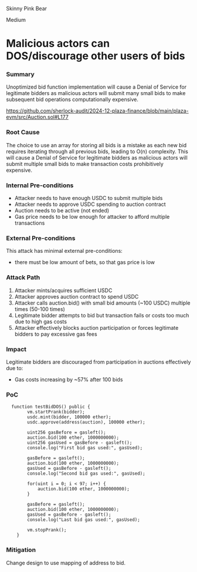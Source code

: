Skinny Pink Bear

Medium

# Malicious actors can DOS/discourage other users of bids

### Summary

Unoptimized bid function implementation will cause a Denial of Service for legitimate bidders as malicious actors will submit many small bids to make subsequent bid operations computationally expensive.

https://github.com/sherlock-audit/2024-12-plaza-finance/blob/main/plaza-evm/src/Auction.sol#L177

### Root Cause

The choice to use an array for storing all bids is a mistake as each new bid requires iterating through all previous bids, leading to O(n) complexity.
This will cause a Denial of Service for legitimate bidders as malicious actors will submit multiple small bids to make transaction costs prohibitively expensive.

### Internal Pre-conditions

- Attacker needs to have enough USDC to submit multiple bids
- Attacker needs to approve USDC spending to auction contract
- Auction needs to be active (not ended)
- Gas price needs to be low enough for attacker to afford multiple transactions

### External Pre-conditions

This attack has minimal external pre-conditions:
- there must be low amount of bets, so that gas price is low

### Attack Path

1. Attacker mints/acquires sufficient USDC
2. Attacker approves auction contract to spend USDC
3. Attacker calls auction.bid() with small bid amounts (~100 USDC) multiple times (50-100 times)
4. Legitimate bidder attempts to bid but transaction fails or costs too much due to high gas costs
5. Attacker effectively blocks auction participation or forces legitimate bidders to pay excessive gas fees

### Impact

Legitimate bidders are discouraged from participation in auctions effectively due to:
- Gas costs increasing by ~57% after 100 bids

### PoC
```solidity
  function testBidDOS() public {
        vm.startPrank(bidder);
        usdc.mint(bidder, 100000 ether);
        usdc.approve(address(auction), 100000 ether);
        
        uint256 gasBefore = gasleft();
        auction.bid(100 ether, 1000000000);
        uint256 gasUsed = gasBefore - gasleft();
        console.log("First bid gas used:", gasUsed);

        gasBefore = gasleft();
        auction.bid(100 ether, 1000000000); 
        gasUsed = gasBefore - gasleft();
        console.log("Second bid gas used:", gasUsed);

        for(uint i = 0; i < 97; i++) {
            auction.bid(100 ether, 1000000000);
        }
        
        gasBefore = gasleft();
        auction.bid(100 ether, 1000000000);
        gasUsed = gasBefore - gasleft();
        console.log("Last bid gas used:", gasUsed);

        vm.stopPrank();
    }
```
### Mitigation

Change design to use mapping of address to bid. 